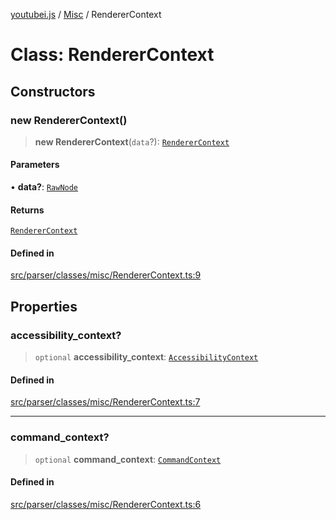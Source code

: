 [youtubei.js](../../../README.md) / [Misc](../README.md) / RendererContext

# Class: RendererContext

## Constructors

### new RendererContext()

> **new RendererContext**(`data`?): [`RendererContext`](RendererContext.md)

#### Parameters

• **data?**: [`RawNode`](../../APIResponseTypes/type-aliases/RawNode.md)

#### Returns

[`RendererContext`](RendererContext.md)

#### Defined in

[src/parser/classes/misc/RendererContext.ts:9](https://github.com/LuanRT/YouTube.js/blob/e1650e12979e68b9546bc63989f86b651960a10a/src/parser/classes/misc/RendererContext.ts#L9)

## Properties

### accessibility\_context?

> `optional` **accessibility\_context**: [`AccessibilityContext`](AccessibilityContext.md)

#### Defined in

[src/parser/classes/misc/RendererContext.ts:7](https://github.com/LuanRT/YouTube.js/blob/e1650e12979e68b9546bc63989f86b651960a10a/src/parser/classes/misc/RendererContext.ts#L7)

***

### command\_context?

> `optional` **command\_context**: [`CommandContext`](CommandContext.md)

#### Defined in

[src/parser/classes/misc/RendererContext.ts:6](https://github.com/LuanRT/YouTube.js/blob/e1650e12979e68b9546bc63989f86b651960a10a/src/parser/classes/misc/RendererContext.ts#L6)
